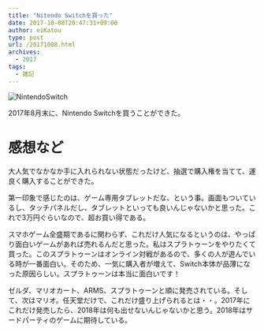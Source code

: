 ```yaml
---
title: "Nitendo Switchを買った"
date: 2017-10-08T20:47:31+09:00
author: eiKatou
type: post
url: /20171008.html
archives:
  - 2017
tags:
  - 雑記
---
```


![NintendoSwitch](/uploads/2017/10/switch.jpg)


2017年8月末に、Nintendo Switchを買うことができた。

<!--more-->

# 感想など
大人気でなかなか手に入れられない状態だったけど、抽選で購入権を当てて、運良く購入することができた。

第一印象で感じたのは、ゲーム専用タブレットだな、という事。画面もついているし、タッチパネルだし、タブレットといっても良いんじゃないかと思った。これで3万円ぐらいなので、超お買い得である。

スマホゲーム全盛期であるに関わらず、これだけ人気になるというのは、やっぱり面白いゲームがあれば売れるんだと思った。私はスプラトゥーンをやりたくて買った。このスプラトゥーンはオンライン対戦があるので、多くの人が遊んでいる時が一番面白い。そのため、一気に購入者が増えて、Switch本体が品薄になった原因らしい。スプラトゥーンは本当に面白いです！

ゼルダ、マリオカート、ARMS、スプラトゥーンと順に発売されている。そして、次はマリオ。任天堂だけで、これだけ盛り上げられるとは・・。2017年にこれだけ発売したら、2018年は何も出せないんじゃないかと思う。2018年はサードパーティのゲームに期待している。
